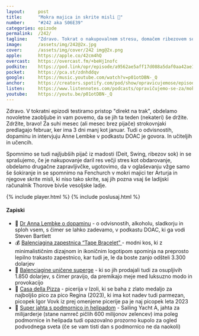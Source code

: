 ```yaml
---
layout: 	post
title:  	"Mokra majica in skrite misli 💭"
number: 	"#242 aka S06E39"
categories:	epizode
permalink:	/242/
tagline: 	"Zdravo. Tokrat o nakupovalnem stresu, domačem ribezovem soku, učiteljih in učencih, šokantnem oglaševanju in mokri majici, ki jo nosi Fenchurch." 
image:		/assets/img/242@2x.jpg
cover:		/assets/img/cover/242 img@2x.png
apple:		https://apple.co/42cm4hQ
overcast:	https://overcast.fm/+beHj1nofc
podkite:	https://pod.link/opr/episode/a9562ae5aff17d088a5daf0aa42ae15a
pocket:		https://pca.st/zdnhddqv
google:		https://music.youtube.com/watch?v=p01otDBN-_Q
anchor:		https://creators.spotify.com/pod/show/opravicujemose/episodes/Mokra-majica-in-skrite-misli-e2tdctr
listen:		https://www.listennotes.com/podcasts/opravičujemo-se-za/mokra-majica-in-skrite-misli-Xdcf8ePCMlQ/embed/
youtube:	https://youtu.be/p01otDBN-_Q
---
```


Zdravo. V tokratni epizodi testiramo pristop "direkt na trak", obdelamo novoletne zaobljube in vam povemo, da se jih ta teden (nekateri) še držite. Zdržite, bravo! Za suhi mesec (ali mesec brez pijače) strokovnjaki predlagajo februar, ker ima 3 dni manj kot januar. Tudi o odvisnostih, dopaminu in intervjuju Anne Lembke v podkastu DOAC je govora. In učiteljih in učencih. 

Spomnimo se tudi najljubših pijač iz madosti (Deit, Swing, ribezov sok) in se sprašujemo, če je nakupovanje daril res večji stres kot obdarovanje, obdelamo drugačne zapravljivčke, ugotovimo, da v oglaševanju vžge samo še šokiranje in se spomnimo na Fenchurch v mokri majici ter Arturja in njegove skrite misli, ki niso tako skrite, saj jih pozna vsaj še ladijski računalnik Thorove bivše vesoljske ladje. 

{% include player.html %}
{% include poslusaj.html %}

<!--break-->

#### Zapiski

- 🧠 [Dr Anna Lembke o dopaminu](https://www.youtube.com/watch?v=R6xbXOp7wDA) - o odvisnostih, alkoholu, sladkorju in sploh vsem, s čimer se lahko zadevamo, v podkastu DOAC, ki ga vodi Steven Bartlett 
- 💰 [Balenciagina zapestnica “Tape Bracelet” ](https://www.highsnobiety.com/p/balenciaga-tape-bracelet/) - modni kos, ki z minimalističnim dizajnom in ikoničnim logotipom spominja na preprosto lepilno trakasto zapestnico, kar tudi je, le da boste zanjo odšteli 3.300 dolarjev 
- 👟 [Balenciagine uničene superge](https://edition.cnn.com/style/article/balenciaga-destroyed-sneakers-intl-scli/index.html) - ki so jih prodajali tudi za osupljivih 1.850 dolarjev, s čimer pravijo, da premikajo meje med luksuzno modo in provokacijo 
- 🍕 [Casa della Pizza](https://www.casadellapizza.si/) - picerija v Izoli, ki se baha z zlato medaljo za najboljšo pico za pico Regina (2023), ki ima kot nadev tudi parmezan, picopek Igor Vovk iz prej omenjene picerije pa je naj picopek leta 2023 
- 🪸 [Super jahta s podmornico in helipadom](https://www.youtube.com/watch?v=Yj_L5tU93lY) - Sailing Yacht A, jahta za milijarderje (stane namreč pičlih 600 milijonov zelencev) ima poleg podmornice in helipada tudi opazovalno prozorno kupolo za ogled podvodnega sveta (če se vam tisti dan s podmornico ne da naokoli) 